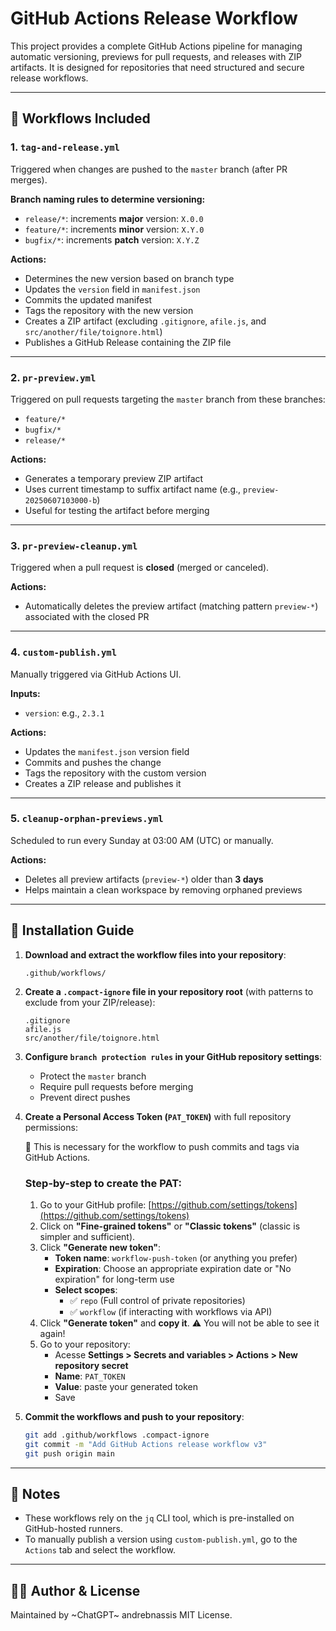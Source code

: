 # GitHub Actions Release Workflow

This project provides a complete GitHub Actions pipeline for managing automatic versioning, previews for pull requests, and releases with ZIP artifacts. It is designed for repositories that need structured and secure release workflows.

---

## 🧰 Workflows Included

### 1. `tag-and-release.yml`
Triggered when changes are pushed to the `master` branch (after PR merges).

**Branch naming rules to determine versioning:**
- `release/*`: increments **major** version: `X.0.0`
- `feature/*`: increments **minor** version: `X.Y.0`
- `bugfix/*`: increments **patch** version: `X.Y.Z`

**Actions:**
- Determines the new version based on branch type
- Updates the `version` field in `manifest.json`
- Commits the updated manifest
- Tags the repository with the new version
- Creates a ZIP artifact (excluding `.gitignore`, `afile.js`, and `src/another/file/toignore.html`)
- Publishes a GitHub Release containing the ZIP file

---

### 2. `pr-preview.yml`
Triggered on pull requests targeting the `master` branch from these branches:
- `feature/*`
- `bugfix/*`
- `release/*`

**Actions:**
- Generates a temporary preview ZIP artifact
- Uses current timestamp to suffix artifact name (e.g., `preview-20250607103000-b`)
- Useful for testing the artifact before merging

---

### 3. `pr-preview-cleanup.yml`
Triggered when a pull request is **closed** (merged or canceled).

**Actions:**
- Automatically deletes the preview artifact (matching pattern `preview-*`) associated with the closed PR

---

### 4. `custom-publish.yml`
Manually triggered via GitHub Actions UI.

**Inputs:**
- `version`: e.g., `2.3.1`

**Actions:**
- Updates the `manifest.json` version field
- Commits and pushes the change
- Tags the repository with the custom version
- Creates a ZIP release and publishes it

---

### 5. `cleanup-orphan-previews.yml`
Scheduled to run every Sunday at 03:00 AM (UTC) or manually.

**Actions:**
- Deletes all preview artifacts (`preview-*`) older than **3 days**
- Helps maintain a clean workspace by removing orphaned previews

---

## 📁 Installation Guide

1. **Download and extract the workflow files into your repository**:
   ```
   .github/workflows/
   ```

2. **Create a `.compact-ignore` file in your repository root** (with patterns to exclude from your ZIP/release):
   ```
   .gitignore
   afile.js
   src/another/file/toignore.html
   ```

3. **Configure `branch protection rules` in your GitHub repository settings**:
   - Protect the `master` branch
   - Require pull requests before merging
   - Prevent direct pushes

4. **Create a Personal Access Token (`PAT_TOKEN`)** with full repository permissions:

   🔐 This is necessary for the workflow to push commits and tags via GitHub Actions.

   ### Step-by-step to create the PAT:

   1. Go to your GitHub profile: [https://github.com/settings/tokens](https://github.com/settings/tokens)
   2. Click on **"Fine-grained tokens"** or **"Classic tokens"** (classic is simpler and sufficient).
   3. Click **"Generate new token"**:
      - **Token name**: `workflow-push-token` (or anything you prefer)
      - **Expiration**: Choose an appropriate expiration date or "No expiration" for long-term use
      - **Select scopes**:
        - ✅ `repo` (Full control of private repositories)
        - ✅ `workflow` (if interacting with workflows via API)
   4. Click **"Generate token"** and **copy it**. ⚠️ You will not be able to see it again!
   5. Go to your repository:
      - Acesse **Settings > Secrets and variables > Actions > New repository secret**
      - **Name**: `PAT_TOKEN`
      - **Value**: paste your generated token
      - Save

5. **Commit the workflows and push to your repository**:
   ```bash
   git add .github/workflows .compact-ignore
   git commit -m "Add GitHub Actions release workflow v3"
   git push origin main
   ```

---

## 📝 Notes

- These workflows rely on the `jq` CLI tool, which is pre-installed on GitHub-hosted runners.
- To manually publish a version using `custom-publish.yml`, go to the `Actions` tab and select the workflow.

---

## 👨‍🔧 Author & License

Maintained by ~ChatGPT~ andrebnassis
MIT License.
